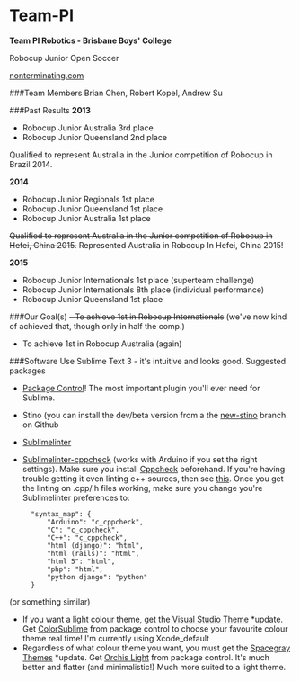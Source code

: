 Team-PI
=======

**Team PI Robotics - Brisbane Boys' College**

Robocup Junior Open Soccer

[nonterminating.com](http://nonterminating.com/)

###Team Members
Brian Chen, Robert Kopel, Andrew Su

###Past Results
**2013**
- Robocup Junior Australia 3rd place
- Robocup Junior Queensland 2nd place

Qualified to represent Australia in the Junior competition of Robocup in Brazil 2014.

**2014**
- Robocup Junior Regionals 1st place
- Robocup Junior Queensland 1st place
- Robocup Junior Australia 1st place

~~Qualified to represent Australia in the Junior competition of Robocup in Hefei, China 2015.~~
Represented Australia in Robocup In Hefei, China 2015!

**2015**
- Robocup Junior Internationals 1st place (superteam challenge)
- Robocup Junior Internationals 8th place (individual performance)
- Robocup Junior Queensland 1st place

###Our Goal(s)
~~- To achieve 1st in Robocup Internationals~~ (we've now kind of achieved that, though only in half the comp.)
- To achieve 1st in Robocup Australia (again)

###Software
Use Sublime Text 3 - it's intuitive and looks good.
Suggested packages
- [Package Control](https://sublime.wbond.net/)! The most important plugin you'll ever need for Sublime.
- Stino (you can install the dev/beta version from a the [new-stino](https://github.com/Robot-Will/Stino/tree/new-stino) branch on Github
- [Sublimelinter](http://www.sublimelinter.com/en/latest/)
- [Sublimelinter-cppcheck](https://github.com/SublimeLinter/SublimeLinter-cppcheck) (works with Arduino if you set the right settings). Make sure you install [Cppcheck](http://cppcheck.sourceforge.net/) beforehand. If you're having trouble getting it even linting c++ sources, then see [this](http://cppstartingkitproject-guide.readthedocs.org/en/latest/C++_Starting_Kit_Plugin--Recommandation--Prerequisite--Install_Cppcheck--Test--Minimal_Set_Up.html?highlight=linter). Once you get the linting on .cpp/.h files working, make sure you change you're Sublimelinter preferences to:

        "syntax_map": {
            "Arduino": "c_cppcheck",
            "C": "c_cppcheck",
            "C++": "c_cppcheck",
            "html (django)": "html",
            "html (rails)": "html",
            "html 5": "html",
            "php": "html",
            "python django": "python"
        }
(or something similar)

- If you want a light colour theme, get the [Visual Studio Theme](https://github.com/mihaifm/Visual-Studio.tmTheme)
*update. Get [ColorSublime](http://colorsublime.com/) from package control to choose your favourite colour theme real time!
I'm currently using Xcode_default
- Regardless of what colour theme you want, you must get the [Spacegray Themes](http://kkga.github.io/spacegray/)
*update. Get [Orchis Light](https://packagecontrol.io/packages/Theme%20-%20Orchis) from package control. It's much better and flatter (and minimalistic!) Much more suited to a light theme.

